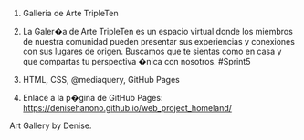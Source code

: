 1. Galleria de Arte TripleTen

2. La Galer�a de Arte TripleTen es un espacio virtual donde los miembros de nuestra comunidad pueden presentar sus experiencias y conexiones con sus lugares de origen. Buscamos que te sientas como en casa y que compartas tu perspectiva �nica con nosotros. #Sprint5

3. HTML, CSS, @mediaquery, GitHub Pages

4.  Enlace a la p�gina de GitHub Pages: https://denisehanono.github.io/web_project_homeland/

Art Gallery by Denise.


